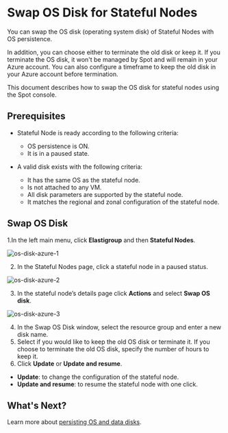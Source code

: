 # Swap OS Disk for Stateful Nodes 

You can swap the OS disk (operating system disk) of Stateful Nodes with OS persistence.  

In addition, you can choose either to terminate the old disk or keep it. If you terminate the OS disk, it won't be managed by Spot and will remain in your Azure account. You can also configure a timeframe to keep the old disk in your Azure account before termination.  

This document describes how to swap the OS disk for stateful nodes using the Spot console. 

## Prerequisites 

* Stateful Node is ready according to the following criteria: 
  - OS persistence is ON. 
  - It is in a paused state. 

* A valid disk exists with the following criteria: 
  - It has the same OS as the stateful node.  
  - Is not attached to any VM. 
  - All disk parameters are supported by the stateful node. 
  - It matches the regional and zonal configuration of the stateful node. 

## Swap OS Disk 

1.In the left main menu, click **Elastigroup** and then **Stateful Nodes**.  

![os-disk-azure-1](https://github.com/spotinst/help/assets/106514736/9967ee93-8b71-4160-92b7-ac3758db48eb)

2. In the Stateful Nodes page, click a stateful node in a paused status. 

![os-disk-azure-2](https://github.com/spotinst/help/assets/106514736/f0283e3c-6610-475b-907c-414dbdbc1d45)

3. In the stateful node’s details page click **Actions** and select **Swap OS disk**.  

![os-disk-azure-3](https://github.com/spotinst/help/assets/106514736/a2a0b325-86aa-409a-88ec-5d8465fce123)

4. In the Swap OS Disk window, select the resource group and enter a new disk name.  
5. Select if you would like to keep the old OS disk or terminate it. If you choose to terminate the old OS disk, specify the number of hours to keep it.  
6. Click **Update** or **Update and resume**.  
  * **Update**: to change the configuration of the stateful node. 
  * **Update and resume**: to resume the stateful node with one click.

## What's Next?

Learn more about [persisting OS and data disks](managed-instance/azure/features/persist-os-data-disks). 
